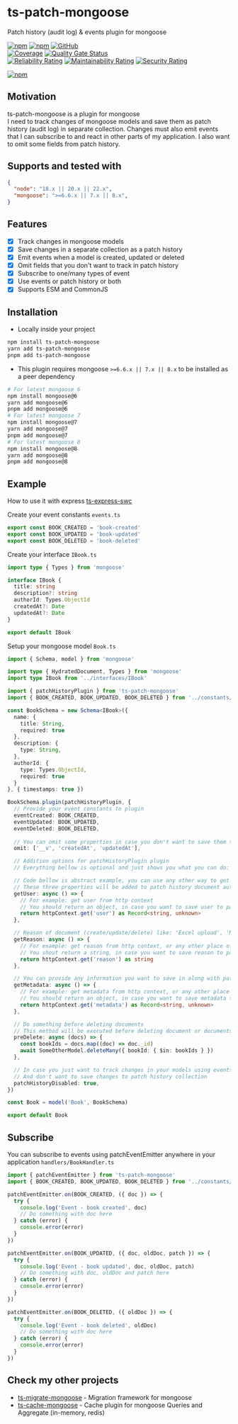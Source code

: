 # ts-patch-mongoose

Patch history (audit log) & events plugin for mongoose

[![npm](https://img.shields.io/npm/v/ts-patch-mongoose)](https://www.npmjs.com/package/ts-patch-mongoose)
[![npm](https://img.shields.io/npm/dt/ts-patch-mongoose)](https://www.npmjs.com/package/ts-patch-mongoose)
[![GitHub](https://img.shields.io/github/license/ilovepixelart/ts-patch-mongoose)](https://github.com/ilovepixelart/ts-patch-mongoose/blob/main/LICENSE)
\
[![Coverage](https://sonarcloud.io/api/project_badges/measure?project=ilovepixelart_ts-patch-mongoose&metric=coverage)](https://sonarcloud.io/summary/new_code?id=ilovepixelart_ts-patch-mongoose)
[![Quality Gate Status](https://sonarcloud.io/api/project_badges/measure?project=ilovepixelart_ts-patch-mongoose&metric=alert_status)](https://sonarcloud.io/summary/new_code?id=ilovepixelart_ts-patch-mongoose)
\
[![Reliability Rating](https://sonarcloud.io/api/project_badges/measure?project=ilovepixelart_ts-patch-mongoose&metric=reliability_rating)](https://sonarcloud.io/summary/new_code?id=ilovepixelart_ts-patch-mongoose)
[![Maintainability Rating](https://sonarcloud.io/api/project_badges/measure?project=ilovepixelart_ts-patch-mongoose&metric=sqale_rating)](https://sonarcloud.io/summary/new_code?id=ilovepixelart_ts-patch-mongoose)
[![Security Rating](https://sonarcloud.io/api/project_badges/measure?project=ilovepixelart_ts-patch-mongoose&metric=security_rating)](https://sonarcloud.io/summary/new_code?id=ilovepixelart_ts-patch-mongoose)

[![npm](https://nodei.co/npm/ts-patch-mongoose.png)](https://www.npmjs.com/package/ts-patch-mongoose)

## Motivation

ts-patch-mongoose is a plugin for mongoose
\
I need to track changes of mongoose models and save them as patch history (audit log) in separate collection. Changes must also emit events that I can subscribe to and react in other parts of my application. I also want to omit some fields from patch history.

## Supports and tested with

```json
{
  "node": "18.x || 20.x || 22.x",
  "mongoose": ">=6.6.x || 7.x || 8.x",
}
```

## Features

- [x] Track changes in mongoose models
- [x] Save changes in a separate collection as a patch history
- [x] Emit events when a model is created, updated or deleted
- [x] Omit fields that you don't want to track in patch history
- [x] Subscribe to one/many types of event
- [x] Use events or patch history or both
- [x] Supports ESM and CommonJS

## Installation

- Locally inside your project

```bash
npm install ts-patch-mongoose
yarn add ts-patch-mongoose
pnpm add ts-patch-mongoose
```

- This plugin requires mongoose `>=6.6.x || 7.x || 8.x` to be installed as a peer dependency

```bash
# For latest mongoose 6
npm install mongoose@6
yarn add mongoose@6
pnpm add mongoose@6
# For latest mongoose 7
npm install mongoose@7
yarn add mongoose@7
pnpm add mongoose@7
# For latest mongoose 8
npm install mongoose@8
yarn add mongoose@8
pnpm add mongoose@8
```

## Example

How to use it with express [ts-express-swc](https://github.com/ilovepixelart/ts-express-swc)

Create your event constants `events.ts`

```typescript
export const BOOK_CREATED = 'book-created'
export const BOOK_UPDATED = 'book-updated'
export const BOOK_DELETED = 'book-deleted'
```

Create your interface `IBook.ts`

```typescript
import type { Types } from 'mongoose'

interface IBook {
  title: string
  description?: string
  authorId: Types.ObjectId
  createdAt?: Date
  updatedAt?: Date
}

export default IBook
```

Setup your mongoose model `Book.ts`

```typescript
import { Schema, model } from 'mongoose'

import type { HydratedDocument, Types } from 'mongoose'
import type IBook from '../interfaces/IBook'

import { patchHistoryPlugin } from 'ts-patch-mongoose'
import { BOOK_CREATED, BOOK_UPDATED, BOOK_DELETED } from '../constants/events'

const BookSchema = new Schema<IBook>({
  name: {
    title: String,
    required: true
  },
  description: {
    type: String,
  },
  authorId: {
    type: Types.ObjectId,
    required: true
  }
}, { timestamps: true })

BookSchema.plugin(patchHistoryPlugin, { 
  // Provide your event constants to plugin
  eventCreated: BOOK_CREATED,
  eventUpdated: BOOK_UPDATED,
  eventDeleted: BOOK_DELETED,
  
  // You can omit some properties in case you don't want to save them to patch history
  omit: ['__v', 'createdAt', 'updatedAt'],

  // Addition options for patchHistoryPlugin plugin
  // Everything bellow is optional and just shows you what you can do:

  // Code bellow is abstract example, you can use any other way to get user, reason, metadata
  // These three properties will be added to patch history document automatically and give you flexibility to track who, why and when made changes to your documents
  getUser: async () => {
    // For example: get user from http context
    // You should return an object, in case you want to save user to patch history
    return httpContext.get('user') as Record<string, unknown>
  },

  // Reason of document (create/update/delete) like: 'Excel upload', 'Manual update', 'API call', etc.
  getReason: async () => {
    // For example: get reason from http context, or any other place of your application
    // You shout return a string, in case you want to save reason to patch history
    return httpContext.get('reason') as string
  },

  // You can provide any information you want to save in along with patch history
  getMetadata: async () => {
    // For example: get metadata from http context, or any other place of your application
    // You should return an object, in case you want to save metadata to patch history
    return httpContext.get('metadata') as Record<string, unknown>
  },

  // Do something before deleting documents
  // This method will be executed before deleting document or documents and always returns a nonempty array of documents
  preDelete: async (docs) => {
    const bookIds = docs.map((doc) => doc._id)
    await SomeOtherModel.deleteMany({ bookId: { $in: bookIds } })
  },

  // In case you just want to track changes in your models using events below.
  // And don't want to save changes to patch history collection
  patchHistoryDisabled: true, 
})

const Book = model('Book', BookSchema)

export default Book
```

## Subscribe

You can subscribe to events using patchEventEmitter anywhere in your application `handlers/BookHandler.ts`

```typescript
import { patchEventEmitter } from 'ts-patch-mongoose'
import { BOOK_CREATED, BOOK_UPDATED, BOOK_DELETED } from '../constants/events'

patchEventEmitter.on(BOOK_CREATED, ({ doc }) => {
  try {
    console.log('Event - book created', doc)
    // Do something with doc here
  } catch (error) {
    console.error(error)
  }
})

patchEventEmitter.on(BOOK_UPDATED, ({ doc, oldDoc, patch }) => {
  try {
    console.log('Event - book updated', doc, oldDoc, patch)
    // Do something with doc, oldDoc and patch here
  } catch (error) {
    console.error(error)
  }
})

patchEventEmitter.on(BOOK_DELETED, ({ oldDoc }) => {
  try {
    console.log('Event - book deleted', oldDoc)
    // Do something with doc here
  } catch (error) {
    console.error(error)
  }
})
```

## Check my other projects

- [ts-migrate-mongoose](https://github.com/ilovepixelart/ts-migrate-mongoose) - Migration framework for mongoose
- [ts-cache-mongoose](https://github.com/ilovepixelart/ts-cache-mongoose) - Cache plugin for mongoose Queries and Aggregate (in-memory, redis)
